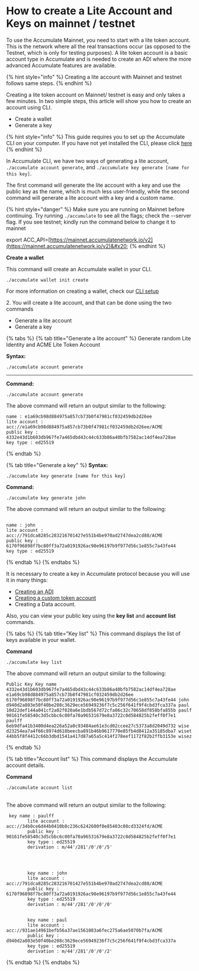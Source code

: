 # How to create a Lite Account and Keys on mainnet / testnet

To use the Accumulate Mainnet, you need to start with a lite token account. This is the network where all the real transactions occur (as opposed to the Testnet, which is only for testing purposes). A lite token account is a basic account type in Accumulate and is needed to create an ADI where the more advanced Accumulate features are available.&#x20;

{% hint style="info" %}
Creating a lite account with Mainnet and testnet follows same steps.
{% endhint %}

Creating a lite token account on Mainnet/ testnet is easy and only takes a few minutes. In two simple steps, this article will show you how to create an account using CLI. &#x20;

* Create a wallet&#x20;
* Generate a key&#x20;

{% hint style="info" %}
This guide requires you to set up the Accumulate CLI on your computer. If you have not yet installed the CLI, please click [here](https://docs.accumulatenetwork.io/accumulate/cli/cli-setup)
{% endhint %}

In Accumulate CLI, we have two ways of generating a lite account, `./accumulate account generate`, and `./accumulate key generate [name for this key]`. &#x20;

The first command will generate the lite account with a key and use the public key as the name, which is much less user-friendly, while the second command will generate a lite account with a key and a custom name.

{% hint style="danger" %}
Make sure you are running on Mainnet before continuing. Try running `./accumulate` to see all the flags; check the --server flag. If you see testnet; kindly run the command below to change it to mainnet&#x20;

export ACC\_API=[https://mainnet.accumulatenetwork.io/v2](https://mainnet.accumulatenetwork.io/v2)&#x20;
{% endhint %}

**Create a wallet**&#x20;

This command will create an Accumulate wallet in your CLI.

```
./accumulate wallet init create  
```

For more information on creating a wallet, check our [CLI setup](https://docs.accumulatenetwork.io/accumulate/cli/cli-setup)

2\. You will create a lite account, and that can be done using the two commands

* Generate a lite account
* Generate a key

{% tabs %}
{% tab title="Generate a lite account" %}
Generate random Lite Identity and ACME Lite Token Account &#x20;

**Syntax:**&#x20;

```
./accumulate account generate
```

****

**Command:** &#x20;

```
./accumulate account generate 
```



The above command will return an output similar to the following: &#x20;

```
name : e1a69cb98d884975a857cb73b0f47981cf032459db2d26ee 
lite account : acc://e1a69cb98d884975a857cb73b0f47981cf032459db2d26ee/ACME 
public key : 4332e43d1b603db967fe7a465dbd43c44c633b86a40bfb7582ac14df4ea728ae 
key type : ed25519 
```
{% endtab %}

{% tab title="Generate a key" %}
**Syntax:** &#x20;

```
./accumulate key generate [name for this key]  
```



**Command:** &#x20;

```
./accumulate key generate john 
```

&#x20;

The above command will return an output similar to the following: &#x20;

&#x20;

```

name : john 
lite account : acc://791dca8285c283216701427e551b4be970ad2747dea2cd88/ACME 
public key : 6170f96898f7bc80ff3a72a0191926ac90e96197b9f977d56c1e855c7a43fe44 
key type : ed25519 
```
{% endtab %}
{% endtabs %}

It is necessary to create a key in Accumulate protocol because you will use it in many things:&#x20;

* [Creating an ADI](https://docs.accumulatenetwork.io/accumulate/tutorials/create-an-adi-via-cli)
* [Creating a custom token account](https://docs.accumulatenetwork.io/accumulate/tutorials/how-to-create-a-custom-accumulate-token)
* Creating a Data account.&#x20;

Also, you can view your public key using the **key list** and **account list** commands.&#x20;

{% tabs %}
{% tab title="Key list" %}
This command displays the list of keys available in your wallet.&#x20;

&#x20;

**Command**&#x20;

```
./accumulate key list 
```



The above command will return an output similar to the following: &#x20;

```
Public Key Key name 
4332e43d1b603db967fe7a465dbd43c44c633b86a40bfb7582ac14df4ea728ae e1a69cb98d884975a857cb73b0f47981cf032459db2d26ee 
6170f96898f7bc80ff3a72a0191926ac90e96197b9f977d56c1e855c7a43fe44 john 
d940d2a803e50f40be208c3629ece56949236f7c5c256f641f9f4cbd3fca337a paul 
10d22def144a041cf2a02f020a6e1bdb567d72cfa06c32c70658df858bfa855b paulf 
90161fe58540c3d5cbbc6c00fa70a96531679e8a3722c0d584825b2feff0f7e1 paulff 
6eb9dfa41b3400d4ea226a52a0c93484ae61e3cd02ccee27c5373a8d2049d732 wise 
d23254ea7a4f66c8974d618beecba891b46b9617770e85fb4d8412a35185dba7 wiset 
44bb5f8f4412c66b3dbd1541a417d87a65a5c414f278eef1172f82b2ffb3153e wisez 
```
{% endtab %}

{% tab title="Account list" %}
This command displays the Accumulate account details. \
&#x20;

**Command**&#x20;

```
./accumulate account list 
```

\
&#x20;The above command will return an output similar to the following: &#x20;



```
 key name : paulff 
        lite account : acc://34b0ce6d44b0410b8c236c6242600f0e85403c08cd3324fd/ACME 
        public key : 90161fe58540c3d5cbbc6c00fa70a96531679e8a3722c0d584825b2feff0f7e1 
        key type : ed25519 
        derivation : m/44'/281'/0'/0'/5' 
 
 
 
 
        key name : john 
        lite account : acc://791dca8285c283216701427e551b4be970ad2747dea2cd88/ACME 
        public key : 6170f96898f7bc80ff3a72a0191926ac90e96197b9f977d56c1e855c7a43fe44 
        key type : ed25519 
        derivation : m/44'/281'/0'/0'/0' 
 
 
        key name : paul 
        lite account : acc://931ae14961befb56a37ae1561083a6fec275a6ae5070b7fa/ACME 
        public key : d940d2a803e50f40be208c3629ece56949236f7c5c256f641f9f4cbd3fca337a 
        key type : ed25519 
        derivation : m/44'/281'/0'/0'/2' 
```
{% endtab %}
{% endtabs %}
